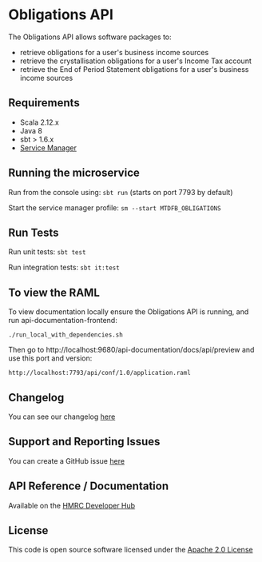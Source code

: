 Obligations API
========================
The Obligations API allows software packages to:

- retrieve obligations for a user's business income sources
- retrieve the crystallisation obligations for a user's Income Tax account
- retrieve the End of Period Statement obligations for a user's business income sources

## Requirements

- Scala 2.12.x
- Java 8
- sbt > 1.6.x
- [Service Manager](https://github.com/hmrc/service-manager)

## Running the microservice
Run from the console using: `sbt run` (starts on port 7793 by default)

Start the service manager profile: `sm --start MTDFB_OBLIGATIONS`
 
## Run Tests
Run unit tests: `sbt test`

Run integration tests: `sbt it:test`

## To view the RAML
To view documentation locally ensure the Obligations API is running, and run api-documentation-frontend:

```
./run_local_with_dependencies.sh
```

Then go to http://localhost:9680/api-documentation/docs/api/preview and use this port and version:

```
http://localhost:7793/api/conf/1.0/application.raml
```

## Changelog

You can see our changelog [here](https://github.com/hmrc/income-tax-mtd-changelog/wiki)

## Support and Reporting Issues

You can create a GitHub issue [here](https://github.com/hmrc/income-tax-mtd-changelog/issues)

## API Reference / Documentation 
Available on the [HMRC Developer Hub](https://developer.service.hmrc.gov.uk/api-documentation/docs/api/service/obligations-api/1.0)


## License
This code is open source software licensed under the [Apache 2.0 License]("http://www.apache.org/licenses/LICENSE-2.0.html")
